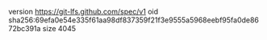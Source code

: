 version https://git-lfs.github.com/spec/v1
oid sha256:69efa0e54e335f61aa98df837359f21f3e9555a5968eebf95fa0de8672bc391a
size 4045
